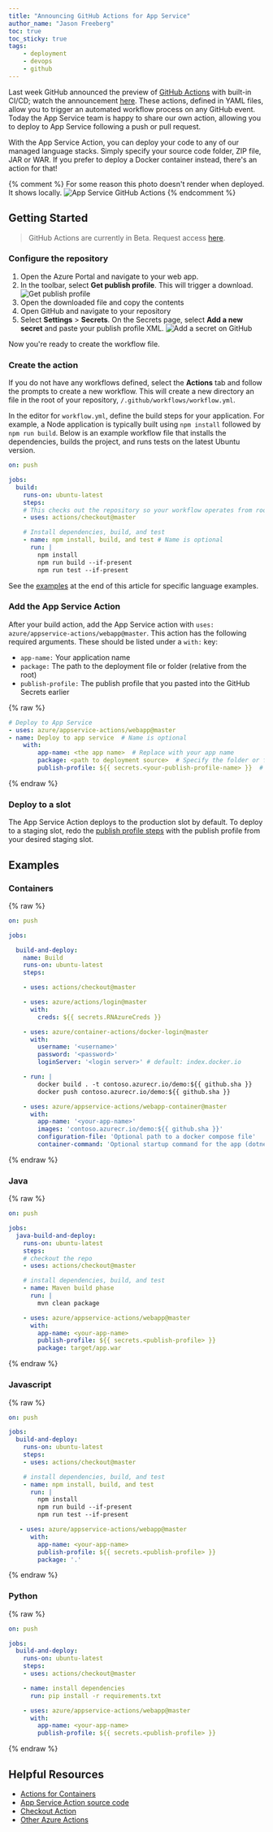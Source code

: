 ```yaml
---
title: "Announcing GitHub Actions for App Service"
author_name: "Jason Freeberg"
toc: true
toc_sticky: true
tags:
    - deployment
    - devops
    - github
---
```


Last week GitHub announced the preview of [GitHub Actions](https://github.com/features/actions) with built-in CI/CD; watch the announcement [here](https://youtu.be/E1OunoCyuhY?t=2150). These actions, defined in YAML files, allow you to trigger an automated workflow process on any GitHub event. Today the App Service team is happy to share our own action, allowing you to deploy to App Service following a push or pull request.

With the App Service Action, you can deploy your code to any of our managed language stacks. Simply specify your source code folder, ZIP file, JAR or WAR. If you prefer to deploy a Docker container instead, there's an action for that!

{% comment %}
For some reason this photo doesn't render when deployed. It shows locally.
![App Service GitHub Actions]({{site.baseurl}}/media/2019/08/GithubActions-header.png)
{% endcomment %}

## Getting Started

> GitHub Actions are currently in Beta. Request access [here](https://github.com/features/actions/signup/).

### Configure the repository

1. Open the Azure Portal and navigate to your web app.
1. In the toolbar, select **Get publish profile**. This will trigger a download.
    ![Get publish profile]({{site.baseurl}}/media/2019/08/GitHubActions-publish-profile.png)
1. Open the downloaded file and copy the contents
1. Open GitHub and navigate to your repository
1. Select **Settings** > **Secrets**. On the Secrets page, select **Add a new secret** and paste your publish profile XML.
    ![Add a secret on GitHub]({{site.baseurl}}/media/2019/08/GitHubActions-Secrets.png)

Now you're ready to create the workflow file.

### Create the action

If you do not have any workflows defined, select the **Actions** tab and follow the prompts to create a new workflow. This will create a new directory an file in the root of your repository, `/.github/workflows/workflow.yml`.

In the editor for `workflow.yml`, define the build steps for your application. For example, a Node application is typically built using `npm install` followed by `npm run build`. Below is an example workflow file that installs the dependencies, builds the project, and runs tests on the latest Ubuntu version.

```yaml
on: push

jobs:
  build:
    runs-on: ubuntu-latest
    steps:
    # This checks out the repository so your workflow operates from root of repository
    - uses: actions/checkout@master

    # Install dependencies, build, and test
    - name: npm install, build, and test # Name is optional
      run: |
        npm install
        npm run build --if-present
        npm run test --if-present
```

See the [examples](#Examples) at the end of this article for specific language examples.

### Add the App Service Action

After your build action, add the App Service action with `uses: azure/appservice-actions/webapp@master`. This action has the following required arguments. These should be listed under a `with:` key:

- `app-name:` Your application name
- `package:` The path to the deployment file or folder (relative from the root)
- `publish-profile:` The publish profile that you pasted into the GitHub Secrets earlier

{% raw %}
```yaml
# Deploy to App Service
- uses: azure/appservice-actions/webapp@master
- name: Deploy to app service  # Name is optional
    with:
        app-name: <the app name>  # Replace with your app name
        package: <path to deployment source>  # Specify the folder or file to deploy
        publish-profile: ${{ secrets.<your-publish-profile-name> }}  # Replace with the name of your publish profile
```
{% endraw %}

### Deploy to a slot

The App Service Action deploys to the production slot by default. To deploy to a staging slot, redo the [publish profile steps](#Configure-the-repository) with the publish profile from your desired staging slot.

## Examples

### Containers

{% raw %}
```yaml
on: push

jobs:

  build-and-deploy:
    name: Build
    runs-on: ubuntu-latest
    steps:

    - uses: actions/checkout@master

    - uses: azure/actions/login@master
      with:
        creds: ${{ secrets.RNAzureCreds }}

    - uses: azure/container-actions/docker-login@master
      with:
        username: '<username>'
        password: '<password>'
        loginServer: '<login server>' # default: index.docker.io

    - run: |
        docker build . -t contoso.azurecr.io/demo:${{ github.sha }}
        docker push contoso.azurecr.io/demo:${{ github.sha }}

    - uses: azure/appservice-actions/webapp-container@master
      with:
        app-name: '<your-app-name>'
        images: 'contoso.azurecr.io/demo:${{ github.sha }}'
        configuration-file: 'Optional path to a docker compose file'
        container-command: 'Optional startup command for the app (dotnet run, java -jar app.jar)'
```
{% endraw %}

### Java

{% raw %}
```yaml
on: push

jobs:
  java-build-and-deploy:
    runs-on: ubuntu-latest
    steps:
    # checkout the repo
    - uses: actions/checkout@master

    # install dependencies, build, and test
    - name: Maven build phase
      run: |
        mvn clean package

    - uses: azure/appservice-actions/webapp@master
      with:
        app-name: <your-app-name>
        publish-profile: ${{ secrets.<publish-profile> }}
        package: target/app.war
```
{% endraw %}

### Javascript

{% raw %}
```yaml
on: push

jobs:
  build-and-deploy:
    runs-on: ubuntu-latest
    steps:
    - uses: actions/checkout@master

    # install dependencies, build, and test
    - name: npm install, build, and test
      run: |
        npm install
        npm run build --if-present
        npm run test --if-present

   - uses: azure/appservice-actions/webapp@master
      with:
        app-name: <your-app-name>
        publish-profile: ${{ secrets.<publish-profile> }}
        package: '.'
```
{% endraw %}

### Python

{% raw %}
```yaml
on: push

jobs:
  build-and-deploy:
    runs-on: ubuntu-latest
    steps:
    - uses: actions/checkout@master

    - name: install dependencies
      run: pip install -r requirements.txt

    - uses: azure/appservice-actions/webapp@master
      with:
        app-name: <your-app-name>
        publish-profile: ${{ secrets.<publish-profile> }}
```
{% endraw %}

## Helpful Resources

- [Actions for Containers](https://github.com/Azure/container-actions)
- [App Service Action source code](https://github.com/Azure/appservice-actions)
- [Checkout Action](https://github.com/actions/checkout)
- [Other Azure Actions](https://github.com/Azure/actions)
